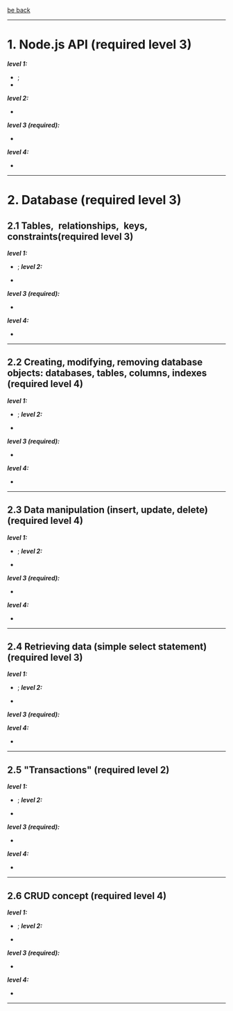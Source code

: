 [be back](https://github.com/ToMikhail/andersen)
___

# 1. Node.js API (required level 3)   

   ***level 1:*** 
   
   - ;
   - 
   ***level 2:***
   
   -  
   ***level 3 (required):***
   
   - 
   ***level 4:***
   
   - 


___
# 2. Database (required level 3)

## 2.1 Tables, relationships, keys, constraints(required level 3)

  ***level 1:***  
  
  - ;
  ***level 2:***
  
  -  
  ***level 3 (required):***
  
  - 

  ***level 4:***
  
  - 
___

## 2.2 Creating, modifying, removing database objects: databases, tables, columns, indexes (required level 4)

  ***level 1:***  
  
  - ;
  ***level 2:***
  
  -  
  ***level 3 (required):***
  
  - 

  ***level 4:***
  
  - 
___

## 2.3 Data manipulation (insert, update, delete) (required level 4)

  ***level 1:***  
  
  - ;
  ***level 2:***
  
  -  
  ***level 3 (required):***
  
  - 
  ***level 4:***
  
  - 
___

## 2.4 Retrieving data (simple select statement) (required level 3)

  ***level 1:***  
  
  - ;
  ***level 2:***
  
  -  
  ***level 3 (required):***
  

  ***level 4:***
  
  - 
___

## 2.5 "Transactions" (required level 2)

  ***level 1:***  
  
  - ;
  ***level 2:***
  
  -  
  ***level 3 (required):***
  
  - 
  ***level 4:***
  
  - 
___

## 2.6 CRUD concept (required level 4)

  ***level 1:***  
  
  - ;
  ***level 2:***
  
  -  
  ***level 3 (required):***
  
  - 

  ***level 4:***
  
  - 
___



